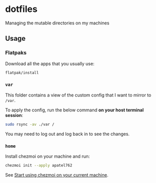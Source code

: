 # dotfiles

Managing the mutable directories on my machines

## Usage

### Flatpaks

Download all the apps that you usually use:

```bash
flatpak/install
```

### `var`

This folder contains a view of the custom config that I want to mirror to `/var`.

To apply the config, run the below command **on your host terminal session**:

```bash
sudo rsync -av ./var /
```

You may need to log out and log back in to see the changes.

### `home`

Install chezmoi on your machine and run:

```bash
chezmoi init --apply apatel762
```

See [Start using chezmoi on your current machine](https://www.chezmoi.io/quick-start/#start-using-chezmoi-on-your-current-machine).
